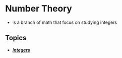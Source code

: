 # Number Theory
- is a branch of math that focus on studying integers

## Topics
- ***[Integers](01-Integers/README.md)***